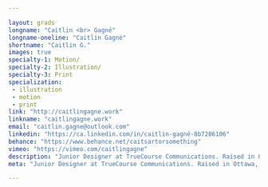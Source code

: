 ```yaml
---

layout: grads
longname: "Caitlin <br> Gagné"
longname-oneline: "Caitlin Gagné"
shortname: "Caitlin G."
images: true
specialty-1: Motion/
specialty-2: Illustration/
specialty-3: Print
specialization:
 - illustration
 - motion
 - print
link: "http://caitlingagne.work"
linkname: "caitlingagne.work"
email: "caitlin.gagne@outlook.com"
linkedin: "https://ca.linkedin.com/in/caitlin-gagné-8b7286106"
behance: "https://www.behance.net/caitsartorsomething"
vimeo: "https://vimeo.com/caitlingagne"
description: "Junior Designer at TrueCourse Communications. Raised in Ottawa, I'll be moving to New Zealand after graduation to start another adventure."
meta: "Junior Designer at TrueCourse Communications. Raised in Ottawa, I'll be moving to New Zealand after graduation to start another adventure."

---
```

